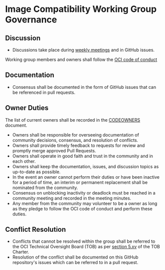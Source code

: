# Image Compatibility Working Group Governance

## Discussion

- Discussions take place during [weekly meetings](./README.md#meetings) and in GitHub issues.

Working group members and owners shall follow the [OCI code of conduct](https://github.com/opencontainers/.github/blob/master/CODE_OF_CONDUCT.md)

## Documentation

- Consensus shall be documented in the form of GitHub issues that can be referenced in pull requests.

## Owner Duties

The list of current owners shall be recorded in the [CODEOWNERS](./CODEOWNERS) document.

- Owners shall be responsible for overseeing documentation of community decisions, consensus, and resolution of conflicts.
- Owners shall provide timely feedback to requests for review and promptly merge approved Pull Requests.
- Owners shall operate in good faith and trust in the community and in each other.
- Owners shall keep the documentation, issues, and discussion topics as up-to-date as possible.
- In the event an owner cannot perform their duties or have been inactive for a period of time, an interim or permanent replacement shall be nominated from the community.
- Consensus on unblocking inactivity or deadlock must be reached in a community meeting and recorded in the meeting minutes.
- Any member from the community may volunteer to be a owner as long as they pledge to follow the OCI code of conduct and perform these duties.

## Conflict Resolution

- Conflicts that cannot be resolved within the group shall be referred to the OCI Technical Oversight Board (TOB) as per [section 5.xv](https://github.com/opencontainers/tob/blob/main/CHARTER.md#5-technical-developer-community) of the TOB Charter.
- Resolution of the conflict shall be documented on this GitHub repository's issues which can be referred to in a pull request.
